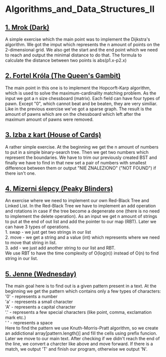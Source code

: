 # Algorithms_and_Data_Structures_II

<div>
<h2 align="left">
  <a href="https://github.com/BoguslawBanas/Algorithms_and_Data_Structures_II/blob/main/Mrok.cpp">1. Mrok (Dark)</a>
</h2>
<p align="left">
	A simple exercise which the main point was to implement the Dijkstra's algorithm. We got the imput which represents the n amount of points on the 2-dimensional grid. We also get the start and the end point which we need to reach and output the minimal distance to do that. The formula to calculate the distance between two points is abs(p1.x-p2.x)<abs(p1.y-p2.y) ? abs(p1.x-p2.x): abs(p1.y-p2.y). Due to the fact that our graph is a sparse one the best option is an adjacency list.
</p>

<h2 align="left">
  <a href="https://github.com/BoguslawBanas/Algorithms_and_Data_Structures_II/blob/main/fortel_krola2.cpp">2. Fortel Króla (The Queen's Gambit)</a>
</h2>
<p align="left">
	The main point in this one is to implement the Hopcorft-Karp algorithm, which is used to solve the maximum-cardinality matching problem. As the input we got a n size chessboard (matrix). Each field can have four types of pawn. Except "0", which cannot beat and be beaten, they are very similiar. Like in the previous exercise we've got a sparse graph. The result is the amount of pawns which are on the chessboard which left after the maximum amount of pawns were removed.
</p>

<h2 align="left">
  <a href="https://github.com/BoguslawBanas/Algorithms_and_Data_Structures_II/blob/main/izba_z_kart.cpp">3. Izba z kart (House of Cards)</a>
 </h2>
<p align="left">
  A rather simple exercise. At the beginning we get the n amount of numbers to put in a simple binary-search tree. Then we get two numbers which represent the boundaries. We have to trim our previously created BST and finally we have to find in that new set a pair of numbers with smallest difference between them or output "NIE ZNALEZIONO" ("NOT FOUND") if there isn't one.
</p>

<h2 align="left">
  <a href="https://github.com/BoguslawBanas/Algorithms_and_Data_Structures_II/blob/main/mizerni_slepcy.cpp">4. Mizerni ślepcy (Peaky Blinders)</a>
</h2>
<p align="left">
An exercise where we need to implement our own Red-Black Tree and Linked List. In the Red-Black Tree we have to implement an add operation and rotations in case if the tree become a degenerate one (there is no need to implement the delete operation). As an input we get n amount of strings to put at the end of out list and add the pointer to our map (RBT). Later we can have 3 types of operations. <br/>
  1. swap - we just get two strings in our list <br/>
  2. move - we get a string and a value (int) which represents where we need to move that string in list. <br/>
  3. add - we just add another string to our list and RBT. <br/>
  We use RBT to have the time complexity of O(log(n)) instead of O(n) to find string in our list.
</p>

<h2 align="left">
  <a href="https://github.com/BoguslawBanas/Algorithms_and_Data_Structures_II/blob/main/jenne.cpp">5. Jenne (Wednesday)</a>
</h2>
<p align="left">
The main goal here is to find out is a given pattern present in a text. At the beginning we get the pattern which contains only a few types of characters: <br/>
  '0' - represents a number <br/>
  'a' - represents a small character <br/>
  'A' - represents a capital character <br/>
  '.' - represents a few special characters (like point, comma, exclamation mark etc.) <br/>
  ' ' - represents a space <br/>
 Here to find the pattern we use Knuth-Morris-Pratt algorithm, so we create an addictional array[pattern.length()] and fill the cells using prefix funcion. Later we move to our main text. After checking if we didn't reach the end of the line, we convert a charcter like above and move forward. If there is a match, we output 'T' and finish our program, otherwise we output 'N'.
</p>
</div>
